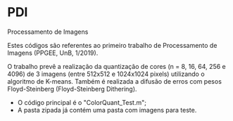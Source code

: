 # PDI
Processamento de Imagens

Estes códigos são referentes ao primeiro trabalho de Processamento de Imagens (PPGEE, UnB, 1/2019).

O trabalho prevê a realização da quantização de cores (n = 8, 16, 64, 256 e 4096) de 3 imagens (entre 512x512 e 1024x1024 pixels) utilizando o algoritmo de K-means. Também é realizada a difusão de erros com pesos Floyd-Steinberg (Floyd-Steinberg Dithering).

- O código principal é o "ColorQuant_Test.m";
- A pasta zipada já contém uma pasta com imagens para teste. 
